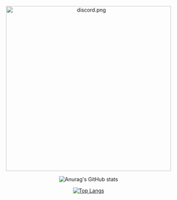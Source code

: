 <div align="center" width="50">
  
<img src="https://discord.c99.nl/widget/theme-2/855936540509208586.png" alt="discord.png" width="450"/>

</div>







<div align="center"> 
  
![Anurag's GitHub stats](https://github-readme-stats.vercel.app/api?username=EgirlAddiction&show_icons=true&theme=tokyonight)

</div>

<div align="center"> 
  
[![Top Langs](https://github-readme-stats.vercel.app/api/top-langs/?username=EgirlAddiction&layout=compact&theme=tokyonight)](https://github.com/anuraghazra/github-readme-stats)

</div>
